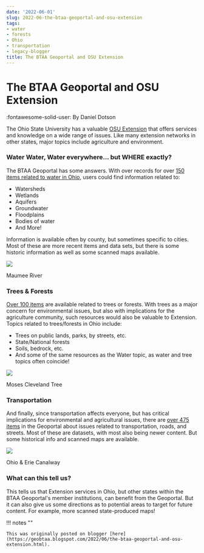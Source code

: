 ```yaml
---
date: '2022-06-01'
slug: 2022-06-the-btaa-geoportal-and-osu-extension
tags:
- water
- forests
- Ohio
- transportation
- legacy-blogger
title: The BTAA Geoportal and OSU Extension
---
```


# The BTAA Geoportal and OSU Extension

:fontawesome-solid-user: By Daniel Dotson 

The Ohio State University has a valuable [OSU Extension](https://extension.osu.edu) that offers services and knowledge on a wide range of issues. Like many extension networks in other states, major topics include agriculture and environment.  <!-- more -->

### Water Water, Water everywhere… but WHERE exactly? 

The BTAA Geoportal has some answers. With over records for over [150 items related to water in Ohio](https://geo.btaa.org/?q=water+ohio&search_field=all_fields), users could find information related to:

 * Watersheds
 * Wetlands
 * Aquifers
 * Groundwater
 * Floodplains
 * Bodies of water
 * And More!

Information is available often by county, but sometimes specific to cities. Most of these are more recent items and data sets, but there is some historic information as well as some scanned maps available. 

![](https://blogger.googleusercontent.com/img/a/AVvXsEh0WTy7RE53IEi517xcW-XLnkGavtRXS974V7MtVqVZlsGkp2x-biYLxq6040E9-gD9I4AiyaWiEAE0yS-zeIyKK-Qbq_FvqhIN3dL80Zt-oBe-v9HIo2mVnGvfoKL38I7gA3rS4LcLbResVHT940d7Xn4iOe0l9q_I6Cu8aMdCPqySIlhglbfThEjsxQ=w400-h300) 

Maumee River 

### Trees & Forests 

[Over 100 items](https://geo.btaa.org/?f1=keyword&f2=keyword&f3=keyword&f4=placename&op2=AND&op3=OR&op4=AND&q1=ohio&q2=tree&q3=forest&q4=&range%5Bgbl_indexYear_im%5D%5Bbegin%5D=&range%5Bgbl_indexYear_im%5D%5Bend%5D=&search_field=advanced) are available related to trees or forests. With trees as a major concern for environmental issues, but also with implications for the agriculture community, such resources would also be valuable to Extension. Topics related to trees/forests in Ohio include:

 * Trees on public lands, parks, by streets, etc.
 * State/National forests
 * Soils, bedrock, etc.
 * And some of the same resources as the Water topic, as water and tree topics often coincide! 

 ![](https://blogger.googleusercontent.com/img/a/AVvXsEgiGPjp_88q2Y0T0Id8MDkanGXmCSNdSlepaBVG0HL1k0H0frmj3pqyom7FEf-sSwL2gMAchmXt73XUasfqkxeqMRP00BD1UoMBXbW3X24WbOxyUn8lIfZpdxquwnD0j7PQHT3AgkEy8ydA2w9TETknjDxK5rQUwkbg4YPdyjy4aBvdjazDF0iFJ1hYQA=w320-h400) 

Moses Cleveland Tree 

### Transportation 

And finally, since transportation affects everyone, but has critical implications for environmental and agricultural issues, there are [over 475 items](https://geo.btaa.org/catalog?f1=keyword&f2=keyword&f3=keyword&f4=placename&op2=AND&op3=AND&op4=AND&q1=ohio&q2=transportation&q3=&q4=&range%5Bgbl_indexYear_im%5D%5Bbegin%5D=&range%5Bgbl_indexYear_im%5D%5Bend%5D=&search_field=advanced&f1=keyword&q1=ohio&op2=AND&f2=keyword&q2=transportation&op3=OR&f3=keyword&q3=road&op4=OR&f4=keyword&q4=street&range%5Bgbl_indexYear_im%5D%5Bbegin%5D=&range%5Bgbl_indexYear_im%5D%5Bend%5D=&search_field=advanced&commit=Search) in the Geoportal about issues related to transportation, roads, and streets. Most of these are datasets, with most also being newer content. But some historical info and scanned maps are available. 

![](https://blogger.googleusercontent.com/img/a/AVvXsEiqKdm8jXcqOX8719vfaj2gPiJx1i_8QrSMZjBmcEAIukpo0AAl5EgjfefGmrPLkqKVy8yxr50WwSKww-slXLnndh_pu9NnW1t8vIh_29MicNwMRaFMCyhnI1nO7b73G1pczP3l_vRiuOVNTSr8qEwSrmNoD1EAnrBb8STkw78-evk1yYa4O1pdMll8FQ=w640-h416) 

Ohio & Erie Canalway 

### What can this tell us? 

This tells us that Extension services in Ohio, but other states within the BTAA Geoportal's member institutions, can benefit from the Geoportal. But it can also give us some directions as to potential areas to target for future content. For example, more scanned state-produced maps!

!!! notes ""

	This was originally posted on blogger [here](https://geobtaa.blogspot.com/2022/06/the-btaa-geoportal-and-osu-extension.html).

